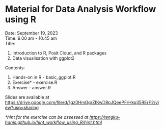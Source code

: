 # Material for Data Analysis Workflow using R
Date: September 19, 2023   
Time: 9.00 am - 10.45 am   
Title: 
  1. Introduction to R, Posit Cloud, and R packages
  2. Data visualisation with ggplot2 

Contents:
  1. Hands-on in R - basic_ggplot.R
  2. Exercise* - exercise.R
  3. Answer - answer.R

Slides are available at https://drive.google.com/file/d/1gz0HmGgrZIKwD8pJQeePFrHkq35RErF2/view?usp=sharing

_*hint for the exercise can be assessed at https://tengku-hanis.github.io/hint_workflow_using_R/hint.html_



